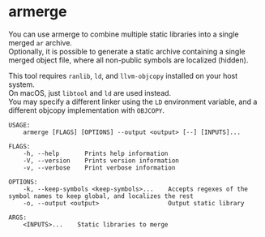 
# armerge

You can use armerge to combine multiple static libraries into a single merged `ar` archive.  
Optionally, it is possible to generate a static archive containing a single merged object file, where all non-public symbols are localized (hidden).

This tool requires `ranlib`, `ld`, and `llvm-objcopy` installed on your host system.  
On macOS, just `libtool` and `ld` are used instead.  
You may specify a different linker using the `LD` environment variable, and a different objcopy implementation with `OBJCOPY`.

```
USAGE:
    armerge [FLAGS] [OPTIONS] --output <output> [--] [INPUTS]...

FLAGS:
    -h, --help       Prints help information
    -V, --version    Prints version information
    -v, --verbose    Print verbose information

OPTIONS:
    -k, --keep-symbols <keep-symbols>...    Accepts regexes of the symbol names to keep global, and localizes the rest
    -o, --output <output>                   Output static library

ARGS:
    <INPUTS>...    Static libraries to merge
```
